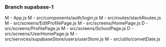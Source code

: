 ### Branch supabase-1

M - App.js
M - src/components/auth/login.js
M - src/routes/stackRoutes.js
M - src/screens/EditProfilePage.js
M - src/screens/HomePage.js
D - src/screens/ProfilePage.js
M - src/screens/SchoolPage.js
D - src/screens/UserHomePage.js
M - src/services/supabaseStore/users/userStore.js
M - src/utils/convetDate.js

